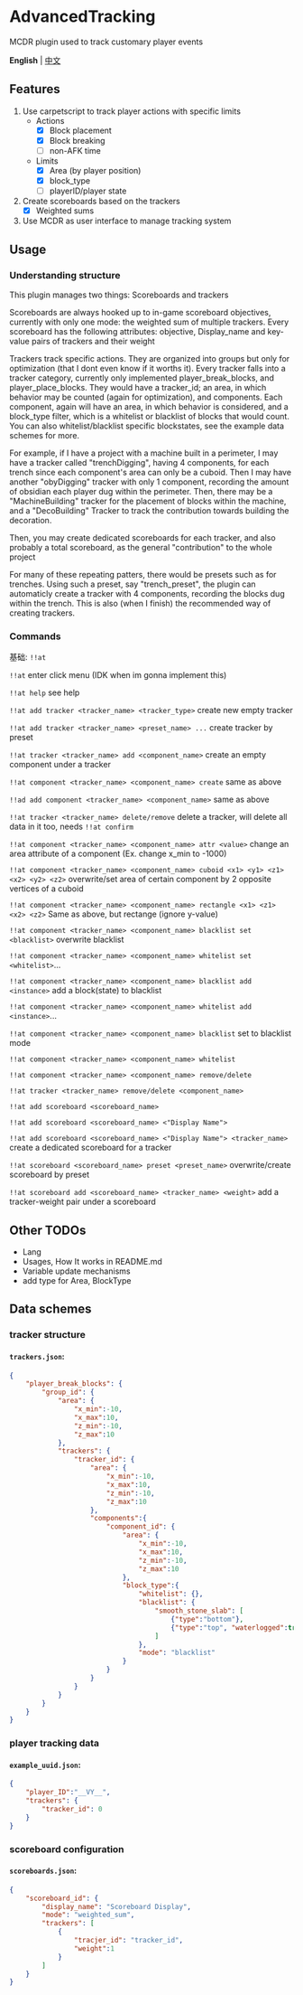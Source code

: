 # AdvancedTracking
MCDR plugin used to track customary player events

**English** | [中文](README.zh_cn.md)

## Features

1. Use carpetscript to track player actions with specific limits
   - Actions
     - [x] Block placement
     - [x] Block breaking
     - [ ] non-AFK time
   - Limits
     - [x] Area (by player position)
     - [x] block_type
     - [ ] playerID/player state
2. Create scoreboards based on the trackers
   - [x] Weighted sums
3. Use MCDR as user interface to manage tracking system


## Usage

### Understanding structure

This plugin manages two things: Scoreboards and trackers

Scoreboards are always hooked up to in-game scoreboard objectives, currently with only one mode: the weighted sum of multiple trackers. Every scoreboard has the following attributes: objective, Display_name and key-value pairs of trackers and their weight

Trackers track specific actions. They are organized into groups but only for optimization (that I dont even know if it worths it). Every tracker falls into a tracker category, currently only implemented player_break_blocks, and player_place_blocks. They would have a tracker_id; an area, in which behavior may be counted (again for optimization), and components. Each component, again will have an area, in which behavior is considered, and a block_type filter, which is a whitelist or blacklist of blocks that would count. You can also whitelist/blacklist specific blockstates, see the example data schemes for more.

For example, if I have a project with a machine built in a perimeter, I may have a tracker called "trenchDigging", having 4 components, for each trench since each component's area can only be a cuboid. Then I may have another "obyDigging" tracker with only 1 component, recording the amount of obsidian each player dug within the perimeter. Then, there may be a "MachineBuilding" tracker for the placement of blocks within the machine, and a "DecoBuilding" Tracker to track the contribution towards building the decoration.

Then, you may create dedicated scoreboards for each tracker, and also probably a total scoreboard, as the general "contribution" to the whole project

For many of these repeating patters, there would be presets such as for trenches. Using such a preset, say "trench_preset", the plugin can automaticly create a tracker with 4 components, recording the blocks dug within the trench. This is also (when I finish) the recommended way of creating trackers.


### Commands

基础: `!!at`

`!!at` enter click menu (IDK when im gonna implement this)

`!!at help` see help

`!!at add tracker <tracker_name> <tracker_type>` create new empty tracker

`!!at add tracker <tracker_name> <preset_name> ...` create tracker by preset

<!-- `!!at add tracker <tracker_name> preset <preset_name> ...` create tracker by preset (used to support future custom presets) -->

`!!at tracker <tracker_name> add <component_name>` create an empty component under a tracker

`!!at component <tracker_name> <component_name> create` same as above

`!!ad add component <tracker_name> <component_name>` same as above

`!!at tracker <tracker_name> delete/remove` delete a tracker, will delete all data in it too, needs `!!at confirm`

`!!at component <tracker_name> <component_name> attr <value>` change an area attribute of a component (Ex. change x_min to -1000)

`!!at component <tracker_name> <component_name> cuboid <x1> <y1> <z1> <x2> <y2> <z2>` overwrite/set area of certain component by 2 opposite vertices of a cuboid

`!!at component <tracker_name> <component_name> rectangle <x1> <z1> <x2> <z2>` Same as above, but rectange (ignore y-value)

`!!at component <tracker_name> <component_name> blacklist set <blacklist>` overwrite blacklist

`!!at component <tracker_name> <component_name> whitelist set <whitelist>`...

`!!at component <tracker_name> <component_name> blacklist add <instance>` add a block(state) to blacklist

`!!at component <tracker_name> <component_name> whitelist add <instance>`...

`!!at component <tracker_name> <component_name> blacklist` set to blacklist mode

`!!at component <tracker_name> <component_name> whitelist`

`!!at component <tracker_name> <component_name> remove/delete`

`!!at tracker <tracker_name> remove/delete <component_name>`


`!!at add scoreboard <scoreboard_name>`

`!!at add scoreboard <scoreboard_name> <"Display Name">`

`!!at add scoreboard <scoreboard_name> <"Display Name"> <tracker_name>` create a dedicated scoreboard for a tracker

`!!at scoreboard <scoreboard_name> preset <preset_name>` overwrite/create scoreboard by preset

`!!at scoreboard add <scoreboard_name> <tracker_name> <weight>` add a tracker-weight pair under a scoreboard

## Other TODOs
- Lang
- Usages, How It works in README.md
- Variable update mechanisms
- add type for Area, BlockType

## Data schemes
### tracker structure
#### **`trackers.json`**: 
```json
{
    "player_break_blocks": {
        "group_id": { 
            "area": {
                "x_min":-10, 
                "x_max":10, 
                "z_min":-10, 
                "z_max":10
            }, 
            "trackers": {
                "tracker_id": { 
                    "area": {
                        "x_min":-10, 
                        "x_max":10, 
                        "z_min":-10, 
                        "z_max":10
                    }, 
                    "components":{
                        "component_id": {
                            "area": {
                                "x_min":-10, 
                                "x_max":10, 
                                "z_min":-10, 
                                "z_max":10
                            }, 
                            "block_type":{
                                "whitelist": {}, 
                                "blacklist": {
                                    "smooth_stone_slab": [
                                        {"type":"bottom"}, 
                                        {"type":"top", "waterlogged":true}
                                    ]
                                }, 
                                "mode": "blacklist"
                            }
                        }
                    }
                }
            }
        }
    }
}
```
### player tracking data
#### **`example_uuid.json`**: 
```json
{
    "player_ID":"__VY__", 
    "trackers": {
        "tracker_id": 0
    }
}
```
### scoreboard configuration
#### **`scoreboards.json`**: 
```json
{
    "scoreboard_id": {
        "display_name": "Scoreboard Display", 
        "mode": "weighted_sum", 
        "trackers": [
            {
                "tracjer_id": "tracker_id", 
                "weight":1
            }
        ]
    }
}
```
